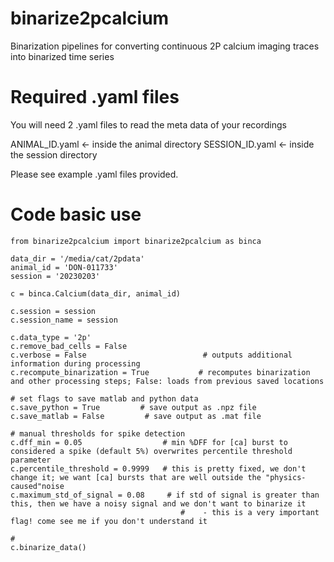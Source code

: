 # binarize2pcalcium
Binarization pipelines for converting continuous 2P calcium imaging traces into binarized time series

# Required .yaml files

You will need 2 .yaml files to read the meta data of your recordings

ANIMAL_ID.yaml  <- inside the animal directory
SESSION_ID.yaml <- inside the session directory

Please see example .yaml files provided.

# Code basic use

```
from binarize2pcalcium import binarize2pcalcium as binca

data_dir = '/media/cat/2pdata'
animal_id = 'DON-011733'
session = '20230203'

c = binca.Calcium(data_dir, animal_id)

c.session = session 
c.session_name = session

c.data_type = '2p'
c.remove_bad_cells = False
c.verbose = False                          # outputs additional information during processing
c.recompute_binarization = True           # recomputes binarization and other processing steps; False: loads from previous saved locations

# set flags to save matlab and python data
c.save_python = True         # save output as .npz file 
c.save_matlab = False         # save output as .mat file

# manual thresholds for spike detection
c.dff_min = 0.05                  # min %DFF for [ca] burst to considered a spike (default 5%) overwrites percentile threshold parameter
c.percentile_threshold = 0.9999   # this is pretty fixed, we don't change it; we want [ca] bursts that are well outside the "physics-caused"noise
c.maximum_std_of_signal = 0.08     # if std of signal is greater than this, then we have a noisy signal and we don't want to binarize it
									  #    - this is a very important flag! come see me if you don't understand it

#
c.binarize_data()
```

